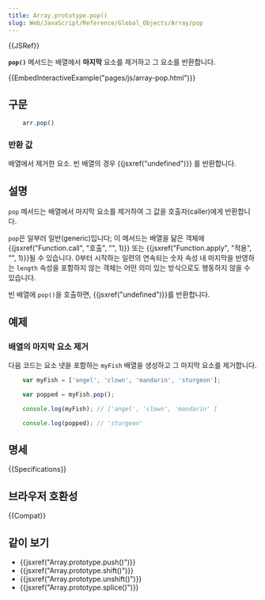 ```yaml
---
title: Array.prototype.pop()
slug: Web/JavaScript/Reference/Global_Objects/Array/pop
---
```

{{JSRef}}

**`pop()`** 메서드는 배열에서 **마지막** 요소를 제거하고 그 요소를 반환합니다.

{{EmbedInteractiveExample("pages/js/array-pop.html")}}

## 구문

```js
    arr.pop()
```

### 반환 값

배열에서 제거한 요소. 빈 배열의 경우 {{jsxref("undefined")}} 를 반환합니다.

## 설명

`pop` 메서드는 배열에서 마지막 요소를 제거하여 그 값을 호출자(caller)에게 반환합니다.

`pop`은 일부러 일반(generic)입니다; 이 메서드는 배열을 닮은 객체에 {{jsxref("Function.call", "호출", "", 1)}} 또는 {{jsxref("Function.apply", "적용", "", 1)}}될 수 있습니다. 0부터 시작하는 일련의 연속되는 숫자 속성 내 마지막을 반영하는 `length` 속성을 포함하지 않는 객체는 어떤 의미 있는 방식으로도 행동하지 않을 수 있습니다.

빈 배열에 `pop()`을 호출하면, {{jsxref("undefined")}}를 반환합니다.

## 예제

### 배열의 마지막 요소 제거

다음 코드는 요소 넷을 포함하는 `myFish` 배열을 생성하고 그 마지막 요소를 제거합니다.

```js
    var myFish = ['angel', 'clown', 'mandarin', 'sturgeon'];

    var popped = myFish.pop();

    console.log(myFish); // ['angel', 'clown', 'mandarin' ]

    console.log(popped); // 'sturgeon'
```

## 명세

{{Specifications}}

## 브라우저 호환성

{{Compat}}

## 같이 보기

- {{jsxref("Array.prototype.push()")}}
- {{jsxref("Array.prototype.shift()")}}
- {{jsxref("Array.prototype.unshift()")}}
- {{jsxref("Array.prototype.splice()")}}
